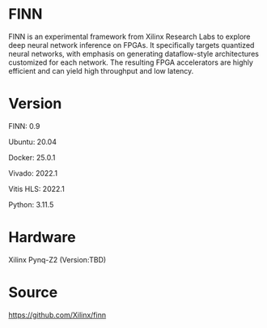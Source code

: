 # FINN

FINN is an experimental framework from Xilinx Research Labs to explore deep neural network inference on FPGAs. It specifically targets quantized neural networks, with emphasis on generating dataflow-style architectures customized for each network. The resulting FPGA accelerators are highly efficient and can yield high throughput and low latency. 

# Version

FINN: 0.9

Ubuntu: 20.04

Docker: 25.0.1

Vivado: 2022.1

Vitis HLS: 2022.1

Python: 3.11.5


# Hardware

Xilinx Pynq-Z2 (Version:TBD)


# Source

https://github.com/Xilinx/finn

